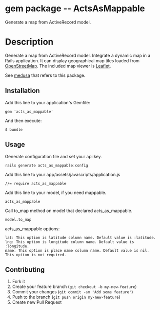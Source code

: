# gem package -- ActsAsMappable

Generate a map from ActiveRecord model.

# Description

Generate a map from ActiveRecord model.  Integrate a dynamic map in a
Rails application. It can display geographical map tiles loaded from
[OpenStreetMap][]. The included map viewer is [Leaflet][].

See
[medusa](https://github.com/misasa/medusa "follow instruction")
that refers to this package.

[OpenStreetMap]: https://www.openstreetmap.org "OpenStreetMap"
[leaflet]: https://leafletjs.com/ "Leaflet"
[medusa]: https://github.com/misasa/medusa/ "Medusa"

## Installation

Add this line to your application's Gemfile:

    gem 'acts_as_mappable'

And then execute:

    $ bundle

## Usage

Generate configuration file and set your api key.

    rails generate acts_as_mappable:config

Add this line to your app/assets/javascripts/application.js

    //= require acts_as_mappable

Add this line to your model, if you need mappable.

    acts_as_mappable

Call to_map method on model that declared acts_as_mappable.

    model.to_map

acts_as_mappable options:

    lat: This option is latitude column name. Default value is :latitude.
    lng: This option is longitude column name. Default value is :longitude.
    name: This option is place name column name. Default value is nil. This option is not required.

## Contributing

1. Fork it
2. Create your feature branch (`git checkout -b my-new-feature`)
3. Commit your changes (`git commit -am 'Add some feature'`)
4. Push to the branch (`git push origin my-new-feature`)
5. Create new Pull Request
